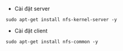 * Cài đặt server

```
sudo apt-get install nfs-kernel-server -y
```

* Cài đặt client

```
sudo apt-get install nfs-common -y
```



